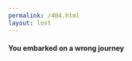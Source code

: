```yaml
---
permalink: /404.html
layout: lost
---
```


<div class="lost">
  <h4>You embarked on a wrong journey</h4>
</div>
